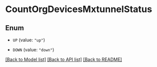 # CountOrgDevicesMxtunnelStatus

## Enum


* `UP` (value: `"up"`)

* `DOWN` (value: `"down"`)


[[Back to Model list]](../README.md#documentation-for-models) [[Back to API list]](../README.md#documentation-for-api-endpoints) [[Back to README]](../README.md)


